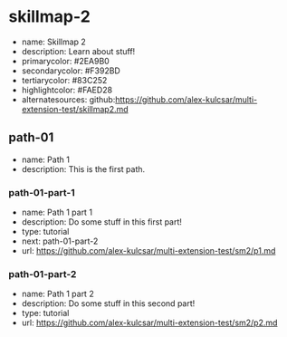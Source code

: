 # skillmap-2

* name: Skillmap 2
* description: Learn about stuff!
* primarycolor: #2EA9B0
* secondarycolor: #F392BD
* tertiarycolor: #83C252
* highlightcolor: #FAED28
* alternatesources: github:https://github.com/alex-kulcsar/multi-extension-test/skillmap2.md

## path-01

* name: Path 1
* description: This is the first path.

### path-01-part-1

* name: Path 1 part 1
* description: Do some stuff in this first part!
* type: tutorial
* next: path-01-part-2
* url: https://github.com/alex-kulcsar/multi-extension-test/sm2/p1.md

### path-01-part-2

* name: Path 1 part 2
* description: Do some stuff in this second part!
* type: tutorial
* url: https://github.com/alex-kulcsar/multi-extension-test/sm2/p2.md
